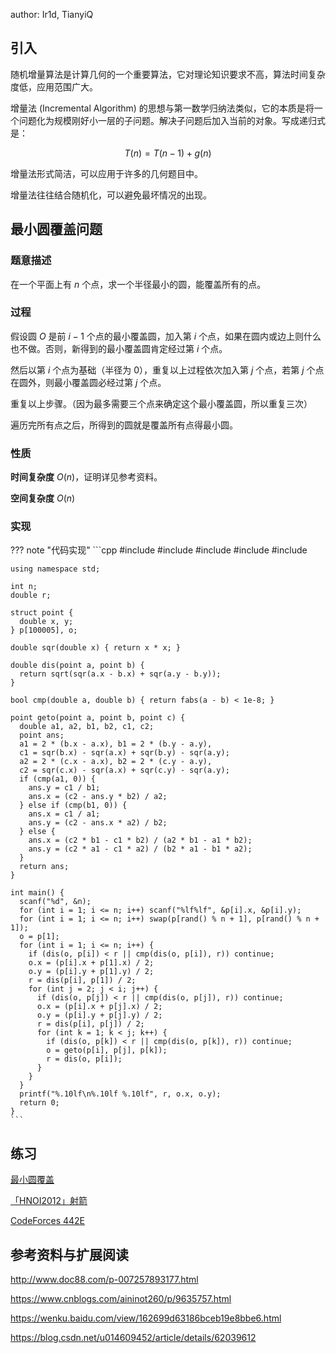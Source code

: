 author: Ir1d, TianyiQ

## 引入

随机增量算法是计算几何的一个重要算法，它对理论知识要求不高，算法时间复杂度低，应用范围广大。

增量法 (Incremental Algorithm) 的思想与第一数学归纳法类似，它的本质是将一个问题化为规模刚好小一层的子问题。解决子问题后加入当前的对象。写成递归式是：

$$
T(n)=T(n-1)+g(n)
$$

增量法形式简洁，可以应用于许多的几何题目中。

增量法往往结合随机化，可以避免最坏情况的出现。

## 最小圆覆盖问题

### 题意描述

在一个平面上有 $n$ 个点，求一个半径最小的圆，能覆盖所有的点。

### 过程

假设圆 $O$ 是前 $i-1$ 个点的最小覆盖圆，加入第 $i$ 个点，如果在圆内或边上则什么也不做。否则，新得到的最小覆盖圆肯定经过第 $i$ 个点。

然后以第 $i$ 个点为基础（半径为 $0$），重复以上过程依次加入第 $j$ 个点，若第 $j$ 个点在圆外，则最小覆盖圆必经过第 $j$ 个点。

重复以上步骤。（因为最多需要三个点来确定这个最小覆盖圆，所以重复三次）

遍历完所有点之后，所得到的圆就是覆盖所有点得最小圆。

### 性质

**时间复杂度**  $O(n)$，证明详见参考资料。

**空间复杂度**  $O(n)$

### 实现

??? note "代码实现"
    ```cpp
    #include <cmath>
    #include <cstdio>
    #include <cstdlib>
    #include <cstring>
    #include <iostream>
    
    using namespace std;
    
    int n;
    double r;
    
    struct point {
      double x, y;
    } p[100005], o;
    
    double sqr(double x) { return x * x; }
    
    double dis(point a, point b) {
      return sqrt(sqr(a.x - b.x) + sqr(a.y - b.y));
    }
    
    bool cmp(double a, double b) { return fabs(a - b) < 1e-8; }
    
    point geto(point a, point b, point c) {
      double a1, a2, b1, b2, c1, c2;
      point ans;
      a1 = 2 * (b.x - a.x), b1 = 2 * (b.y - a.y),
      c1 = sqr(b.x) - sqr(a.x) + sqr(b.y) - sqr(a.y);
      a2 = 2 * (c.x - a.x), b2 = 2 * (c.y - a.y),
      c2 = sqr(c.x) - sqr(a.x) + sqr(c.y) - sqr(a.y);
      if (cmp(a1, 0)) {
        ans.y = c1 / b1;
        ans.x = (c2 - ans.y * b2) / a2;
      } else if (cmp(b1, 0)) {
        ans.x = c1 / a1;
        ans.y = (c2 - ans.x * a2) / b2;
      } else {
        ans.x = (c2 * b1 - c1 * b2) / (a2 * b1 - a1 * b2);
        ans.y = (c2 * a1 - c1 * a2) / (b2 * a1 - b1 * a2);
      }
      return ans;
    }
    
    int main() {
      scanf("%d", &n);
      for (int i = 1; i <= n; i++) scanf("%lf%lf", &p[i].x, &p[i].y);
      for (int i = 1; i <= n; i++) swap(p[rand() % n + 1], p[rand() % n + 1]);
      o = p[1];
      for (int i = 1; i <= n; i++) {
        if (dis(o, p[i]) < r || cmp(dis(o, p[i]), r)) continue;
        o.x = (p[i].x + p[1].x) / 2;
        o.y = (p[i].y + p[1].y) / 2;
        r = dis(p[i], p[1]) / 2;
        for (int j = 2; j < i; j++) {
          if (dis(o, p[j]) < r || cmp(dis(o, p[j]), r)) continue;
          o.x = (p[i].x + p[j].x) / 2;
          o.y = (p[i].y + p[j].y) / 2;
          r = dis(p[i], p[j]) / 2;
          for (int k = 1; k < j; k++) {
            if (dis(o, p[k]) < r || cmp(dis(o, p[k]), r)) continue;
            o = geto(p[i], p[j], p[k]);
            r = dis(o, p[i]);
          }
        }
      }
      printf("%.10lf\n%.10lf %.10lf", r, o.x, o.y);
      return 0;
    }
    ```

## 练习

[最小圆覆盖](https://www.luogu.com.cn/problem/P1742)

[「HNOI2012」射箭](https://www.luogu.com.cn/problem/P3222)

[CodeForces 442E](https://codeforces.com/problemset/problem/442/E)

## 参考资料与扩展阅读

<http://www.doc88.com/p-007257893177.html>

<https://www.cnblogs.com/aininot260/p/9635757.html>

<https://wenku.baidu.com/view/162699d63186bceb19e8bbe6.html>

<https://blog.csdn.net/u014609452/article/details/62039612>
